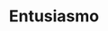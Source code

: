 ---
layout: post
title: Entusiasmo
director: Dziga Vertov
year: 1931
cover: https://images.mubicdn.net/images/film/2187/cache-9295-1612778887/image-w1280.jpg
---
